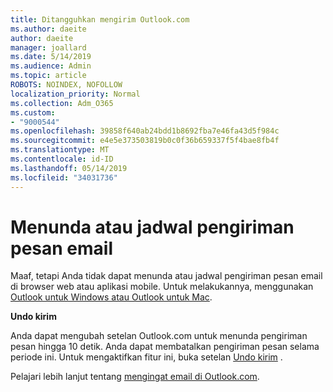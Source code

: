 ```yaml
---
title: Ditangguhkan mengirim Outlook.com
ms.author: daeite
author: daeite
manager: joallard
ms.date: 5/14/2019
ms.audience: Admin
ms.topic: article
ROBOTS: NOINDEX, NOFOLLOW
localization_priority: Normal
ms.collection: Adm_O365
ms.custom:
- "9000544"
ms.openlocfilehash: 39858f640ab24bdd1b8692fba7e46fa43d5f984c
ms.sourcegitcommit: e4e5e373503819b0c0f36b659337f5f4bae8fb4f
ms.translationtype: MT
ms.contentlocale: id-ID
ms.lasthandoff: 05/14/2019
ms.locfileid: "34031736"
---
```

# <a name="delay-or-schedule-sending-email-messages"></a>Menunda atau jadwal pengiriman pesan email

Maaf, tetapi Anda tidak dapat menunda atau jadwal pengiriman pesan email di browser web atau aplikasi mobile. Untuk melakukannya, menggunakan [Outlook untuk Windows atau Outlook untuk Mac](https://products.office.com/outlook/email-and-calendar-software-microsoft-outlook).

**Undo kirim**

Anda dapat mengubah setelan Outlook.com untuk menunda pengiriman pesan hingga 10 detik. Anda dapat membatalkan pengiriman pesan selama periode ini. Untuk mengaktifkan fitur ini, buka setelan [Undo kirim](https://outlook.live.com/mail/options/mail/messageContent/undoSend) .

Pelajari lebih lanjut tentang [mengingat email di Outlook.com](https://support.office.com/article/c069ddde-5282-4085-8f4c-d7b133324f8a).